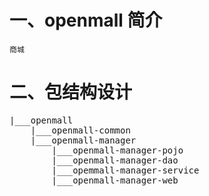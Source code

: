 # 一、openmall 简介
    商城
# 二、包结构设计
<pre>
|___openmall
    |___openmall-common
    |___openmall-manager
        |___openmall-manager-pojo
        |___openmall-manager-dao
        |___opemmall-manager-service
        |___openmall-manager-web
    


</pre>
